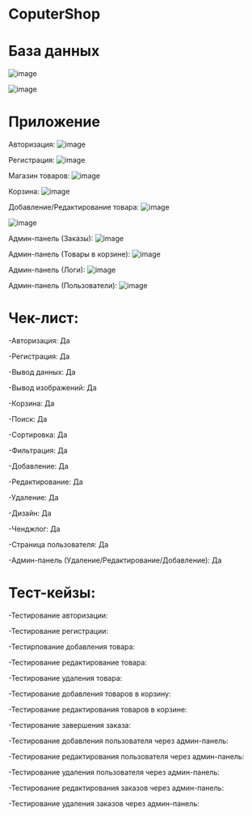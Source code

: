 # CoputerShop



# База данных

![image](https://github.com/user-attachments/assets/64609b0a-21e1-47e7-bc09-2ff362fd0bda)

![image](https://github.com/user-attachments/assets/f4cbb0e3-7fcf-4677-8a1f-78daed455132)

# Приложение

Авторизация:
![image](https://github.com/user-attachments/assets/085631c8-e3bf-4137-bf51-7743547820ea)

Регистрация:
![image](https://github.com/user-attachments/assets/793b39b7-837c-46b4-bb33-2479b75d7802)

Магазин товаров:
![image](https://github.com/user-attachments/assets/76711d61-d9a2-4789-b808-25d172139e86)

Корзина:
![image](https://github.com/user-attachments/assets/771499a2-eb03-49dc-b33b-84c95399e498)

Добавление/Редактирование товара:
![image](https://github.com/user-attachments/assets/d569ef81-1dce-49ad-9f62-c98c9d4c28e6)

![image](https://github.com/user-attachments/assets/ccbb976e-e0e4-489c-8b40-e411d9523d69)

Админ-панель (Заказы):
![image](https://github.com/user-attachments/assets/894e5c8d-d879-4de8-80fd-93b2b34b830c)

Админ-панель (Товары в корзине):
![image](https://github.com/user-attachments/assets/76667817-3f2f-4135-bf44-f9be01b83d32)

Админ-панель (Логи):
![image](https://github.com/user-attachments/assets/9faae79b-88d4-4d3a-9688-475e4eb90a36)

Админ-панель (Пользователи):
![image](https://github.com/user-attachments/assets/28e74b1d-ea08-4644-84ef-9e52f34db738)

# Чек-лист:

-Авторизация: Да

-Регистрация: Да

-Вывод данных: Да

-Вывод изображений: Да

-Корзина: Да

-Поиск: Да

-Сортировка: Да

-Фильтрация: Да

-Добавление: Да

-Редактирование: Да

-Удаление: Да

-Дизайн: Да

-Ченджлог: Да

-Страница пользователя: Да

-Админ-панель (Удаление/Редактирование/Добавление): Да

# Тест-кейзы: 

-Тестирование авторизации: 

-Тестирование регистрации: 

-Тестирпование добавления товара: 

-Тестирование редактирование товара: 

-Тестирование удаления товара: 

-Тестирование добавления товаров в корзину: 

-Тестирование редактирования товаров в корзине: 

-Тестирование завершения заказа: 

-Тестирование добавления пользователя через админ-панель: 

-Тестирование редактирования пользователя через админ-панель: 

-Тестирование удаления пользователя через админ-панель: 

-Тестирование редактирования заказов через админ-панель: 

-Тестирование удаления заказов через админ-панель: 
